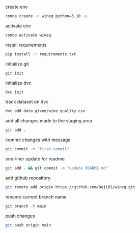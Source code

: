 create env

```bash
conda create -n wineq python=3.10 -y
```

activate env

```bash
conda activate wineq
```

install requirements

```bash
pip install -r requirements.txt
```

initialize git

```bash
git init
```

initialize dvc

```bash
dvc init
```

track dataset on dvc

```bash
dvc add data_given/wine_quality.csv
```

add all changes made to the staging area

```bash
git add .
```

commit changes with message

```bash
git commit -m "first commit"
```

one-liner update for readme

```bash
git add . && git commit -m "update README.md"
```

add github repository

```bash
git remote add origin https://github.com/Deji01/wineq.git
```

rename current branch name

```bash
git branch -M main
```

push changes

```bash
git push origin main
```
